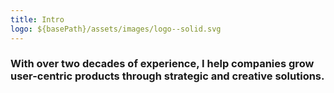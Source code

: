 ```yaml
---
title: Intro
logo: ${basePath}/assets/images/logo--solid.svg
---
```


### With over two decades of experience, I help companies grow user-centric products through strategic and creative solutions.
